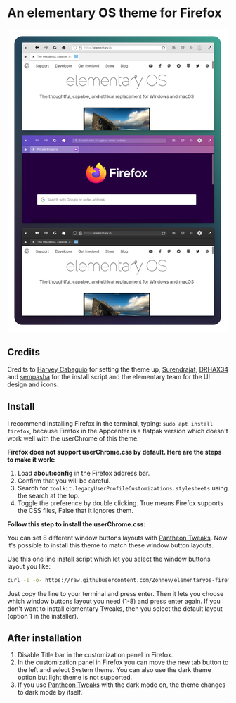 # An elementary OS theme for Firefox
![Screenshot](theme.png)

## Credits

Credits to [Harvey Cabaguio](https://github.com/harveycabaguio/firefox-elementary-theme) for setting the theme up, [Surendrajat](https://github.com/Surendrajat), [DRHAX34](https://github.com/DRHAX34) and [sempasha](https://github.com/sempasha) for the install script and the elementary team for the UI design and icons.

## Install

I recommend installing Firefox in the terminal, typing: `sudo apt install firefox`, because Firefox in the Appcenter is a flatpak version which doesn't work well with the userChrome of this theme.

**Firefox does not support userChrome.css by default. Here are the steps to make it work:**

  1. Load **about:config** in the Firefox address bar.
  2. Confirm that you will be careful.
  3. Search for `toolkit.legacyUserProfileCustomizations.stylesheets` using the search at the top.
  4. Toggle the preference by double clicking. True means Firefox supports the CSS files, False that it ignores them.

**Follow this step to install the userChrome.css:**

You can set 8 different window buttons layouts with [Pantheon Tweaks](https://github.com/pantheon-tweaks/pantheon-tweaks/). Now it's possible to install this theme to match these window button layouts.

Use this one line install script which let you select the window buttons layout you like:

```bash
curl -s -o- https://raw.githubusercontent.com/Zonnev/elementaryos-firefox-theme/elementaryos-firefox-theme/install.sh | bash
```
Just copy the line to your terminal and press enter. Then it lets you choose which window buttons layout you need (1-8) and press enter again. If you don't want to install elementary Tweaks, then you select the default layout (option 1 in the installer).

## After installation

1. Disable Title bar in the customization panel in Firefox.
2. In the customization panel in Firefox you can move the new tab button to the left and select System theme. You can also use the dark theme option but light theme is not supported.
3. If you use [Pantheon Tweaks](https://github.com/pantheon-tweaks/pantheon-tweaks/) with the dark mode on, the theme changes to dark mode by itself.
